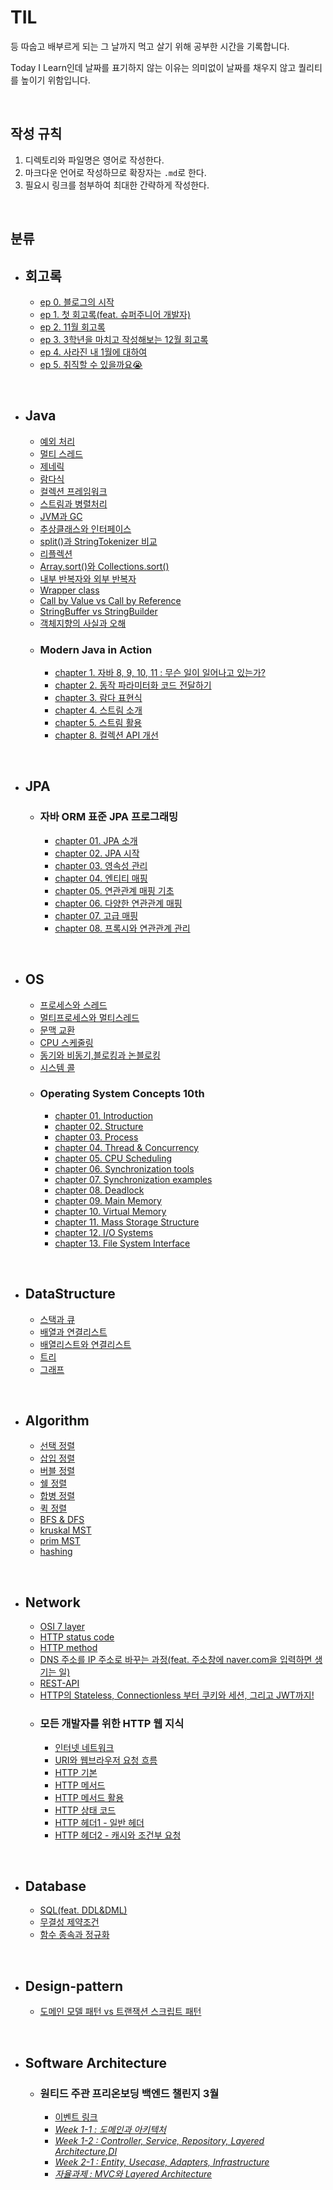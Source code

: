 # TIL
등 따숩고 배부르게 되는 그 날까지 먹고 살기 위해 공부한 시간을 기록합니다.

Today I Learn인데 날짜를 표기하지 않는 이유는 의미없이 날짜를 채우지 않고 퀄리티를 높이기 위함입니다.

<br/>

## 작성 규칙
1. 디렉토리와 파일명은 영어로 작성한다.
2. 마크다운 언어로 작성하므로 확장자는 `.md`로 한다.
3. 필요시 링크를 첨부하여 최대한 간략하게 작성한다.

<br/>

## 분류
- ## 회고록
    - [ep 0. 블로그의 시작](https://velog.io/@dongvelop/ep-0.-%EB%B8%94%EB%A1%9C%EA%B7%B8%EC%9D%98-%EC%8B%9C%EC%9E%91)
    - [ep 1. 첫 회고록(feat. 슈퍼주니어 개발자)](https://velog.io/@dongvelop/%EC%8A%88%ED%8D%BC%EC%A3%BC%EB%8B%88%EC%96%B4-%EA%B0%9C%EB%B0%9C%EC%9E%90%EC%9D%98-%EC%B2%AB-%ED%9A%8C%EA%B3%A0%EB%A1%9D)
    - [ep 2. 11월 회고록](https://velog.io/@dongvelop/ep-2.-11%EC%9B%94-%ED%9A%8C%EA%B3%A0%EB%A1%9D)
    - [ep 3. 3학년을 마치고 작성해보는 12월 회고록](https://velog.io/@dongvelop/ep-3.-3%ED%95%99%EB%85%84%EC%9D%84-%EB%A7%88%EC%B9%98%EA%B3%A0-%EC%9E%91%EC%84%B1%ED%95%B4%EB%B3%B4%EB%8A%94-12%EC%9B%94-%ED%9A%8C%EA%B3%A0%EB%A1%9D)
    - [ep 4. 사라진 내 1월에 대하여](https://velog.io/@dongvelop/ep-4.-%EC%82%AC%EB%9D%BC%EC%A7%84-1%EC%9B%94%EC%97%90-%EB%8C%80%ED%95%98%EC%97%AC)
    - [ep 5. 취직할 수 있을까요😭](https://velog.io/@dongvelop/ep-5.-%EC%B7%A8%EC%A7%81%ED%95%A0-%EC%88%98-%EC%9E%88%EC%9D%84%EA%B9%8C%EC%9A%94)

<br/>

- ## Java
    - [예외 처리](https://github.com/2dongyeop/TIL/blob/main/Java/exception-handling.md)
    - [멀티 스레드](https://github.com/2dongyeop/TIL/blob/main/Java/thread.md)
    - [제네릭](https://github.com/2dongyeop/TIL/blob/main/Java/generic.md)
    - [람다식](https://github.com/2dongyeop/TIL/blob/main/Java/rambda.md)
    - [컬렉션 프레임워크](https://github.com/2dongyeop/TIL/blob/main/Java/collection-framework.md)
    - [스트림과 병렬처리](https://github.com/2dongyeop/TIL/blob/main/Java/stream-and-parallel-processing.md)
    - [JVM과 GC](https://github.com/2dongyeop/TIL/blob/main/Java/JVM-and-GC.md)
    - [추상클래스와 인터페이스](https://github.com/2dongyeop/TIL/blob/main/Java/abstract-and-interface.md)
    - [split()과 StringTokenizer 비교](https://github.com/2dongyeop/TIL/blob/main/Java/split-and-stringTokenizer.md)
    - [리플렉션](https://github.com/2dongyeop/TIL/blob/main/Java/reflection.md)
    - [Array.sort()와 Collections.sort()](https://github.com/2dongyeop/TIL/blob/main/Java/Array-sort-and-Collections-sort.md)
    - [내부 반복자와 외부 반복자](https://github.com/2dongyeop/TIL/blob/main/Java/iterator.md)
    - [Wrapper class](https://github.com/2dongyeop/TIL/blob/main/Java/wrapper.md)
    - [Call by Value vs Call by Reference](https://github.com/2dongyeop/TIL/blob/main/Java/call-by.md)
    - [StringBuffer vs StringBuilder](https://github.com/2dongyeop/TIL/blob/main/Java/stringbuilder-and-stringbuffer.md)
    - [객체지향의 사실과 오해](https://github.com/2dongyeop/TIL/blob/main/Java/%EA%B0%9D%EC%B2%B4%EC%A7%80%ED%96%A5%EC%9D%98%20%EC%82%AC%EC%8B%A4%EA%B3%BC%20%EC%98%A4%ED%95%B4.pdf)
    - ### Modern Java in Action
        - [chapter 1. 자바 8, 9, 10, 11 : 무슨 일이 일어나고 있는가?](https://leedongyeop.notion.site/chapter-1-8-9-10-11-d4000ec0f4e8429c9324b7cdc309f048)
        - [chapter 2. 동작 파라미터화 코드 전달하기](https://leedongyeop.notion.site/chapter-2-d1f80eb20a204fe68649f94d194b4cf0)
        - [chapter 3. 람다 표현식](https://leedongyeop.notion.site/chapter-3-8709c08400bb4042817db74cb10862b3)
        - [chapter 4. 스트림 소개](https://leedongyeop.notion.site/chapter-4-aad6c8f3cbb94322a26aebc0cf3f9799)
        - [chapter 5. 스트림 활용](https://leedongyeop.notion.site/chapter-5-74611b7c530d41b8b97cabd97fa0b2e3)
        - [chapter 8. 컬렉션 API 개선](https://leedongyeop.notion.site/chapter-8-API-de2118f4b44a4f8b84e4aebebd61dbe4)

<br/>

- ## JPA
    - ### 자바 ORM 표준 JPA 프로그래밍
        - [chapter 01. JPA 소개](https://leedongyeop.notion.site/1-JPA-469075c47f354d42bd19def5dd8b0393)
        - [chapter 02. JPA 시작](https://leedongyeop.notion.site/1-JPA-469075c47f354d42bd19def5dd8b0393)
        - [chapter 03. 영속성 관리](https://leedongyeop.notion.site/3-4cad508eb8924eea9c7c961037e8948c)
        - [chapter 04. 엔티티 매핑](https://leedongyeop.notion.site/4-c374cc0e56cf4a3fbf2f0ecad5b6879b)
        - [chapter 05. 연관관계 매핑 기초](https://leedongyeop.notion.site/5-86d32fa487204d0ea5abaf3cae03b5b6)
        - [chapter 06. 다양한 연관관계 매핑](https://leedongyeop.notion.site/6-58843c3d85ed41acbac5b31996f0b154)
        - [chapter 07. 고급 매핑](https://leedongyeop.notion.site/7-5f10d880d1b6446f9135fde312f150c5)
        - [chapter 08. 프록시와 연관관계 관리](https://leedongyeop.notion.site/8-86d0555bee834e409dd0c7e8a210f4b7)

<br/>

- ## OS
    - [프로세스와 스레드](https://github.com/2dongyeop/TIL/blob/main/OS/process-and-thread.md)
    - [멀티프로세스와 멀티스레드](https://github.com/2dongyeop/TIL/blob/main/OS/multi-process-and-thread.md)
    - [문맥 교환](https://github.com/2dongyeop/TIL/blob/main/OS/context-switching.md)
    - [CPU 스케줄링](https://github.com/2dongyeop/TIL/blob/main/OS/CPU-scheduling.md)
    - [동기와 비동기,블로킹과 논블로킹](https://github.com/2dongyeop/TIL/blob/main/OS/sync-async-blocking-nonblocking.md)
    - [시스템 콜](https://github.com/2dongyeop/TIL/blob/main/OS/system-call.md)
    - ### Operating System Concepts 10th
      - [chapter 01. Introduction](https://github.com/2dongyeop/TIL/blob/main/OS/introduction.md)
      - [chapter 02. Structure](https://github.com/2dongyeop/TIL/blob/main/OS/operating-system-structure.md)
      - [chapter 03. Process](https://github.com/2dongyeop/TIL/blob/main/OS/process.md)
      - [chapter 04. Thread & Concurrency](https://github.com/2dongyeop/TIL/blob/main/OS/thread-and-concurrency.md)
      - [chapter 05. CPU Scheduling](https://github.com/2dongyeop/TIL/blob/main/OS/OS-CPU-scheduling.md)
      - [chapter 06. Synchronization tools](https://github.com/2dongyeop/TIL/blob/main/OS/synchronization-tools.md)
      - [chapter 07. Synchronization examples](https://github.com/2dongyeop/TIL/blob/main/OS/synchronization-examples.md)
      - [chapter 08. Deadlock](https://github.com/2dongyeop/TIL/blob/main/OS/deadlock.md)
      - [chapter 09. Main Memory](https://github.com/2dongyeop/TIL/blob/main/OS/main-memory.md)
      - [chapter 10. Virtual Memory](https://github.com/2dongyeop/TIL/blob/main/OS/virtual-memory.md)
      - [chapter 11. Mass Storage Structure](https://github.com/2dongyeop/TIL/blob/main/OS/mass-storage-structure.md)
      - [chapter 12. I/O Systems](https://github.com/2dongyeop/TIL/blob/main/OS/io-system.md)
      - [chapter 13. File System Interface](https://github.com/2dongyeop/TIL/blob/main/OS/file-system-interface.md)

<br/>

- ## DataStructure
    - [스택과 큐](https://github.com/2dongyeop/TIL/blob/main/Data-Structure/stack-and-queue.md)
    - [배열과 연결리스트](https://github.com/2dongyeop/TIL/blob/main/Data-Structure/array-and-linkedlist.md)
    - [배열리스트와 연결리스트](https://github.com/2dongyeop/TIL/blob/main/Data-Structure/arraylist-and-linkedlist.md)
    - [트리](https://github.com/2dongyeop/TIL/blob/main/Data-Structure/tree.md)
    - [그래프](https://github.com/2dongyeop/TIL/blob/main/Data-Structure/graph.md)

<br/>

- ## Algorithm
    - [선택 정렬](https://github.com/2dongyeop/TIL/blob/main/Algorithm/selection-sort.md)
    - [삽입 정렬](https://github.com/2dongyeop/TIL/blob/main/Algorithm/insertion-sort.md)
    - [버블 정렬](https://github.com/2dongyeop/TIL/blob/main/Algorithm/bubble-sort.md)
    - [쉘 정렬](https://github.com/2dongyeop/TIL/blob/main/Algorithm/shell-sort.md)
    - [합병 정렬](https://github.com/2dongyeop/TIL/blob/main/Algorithm/merge-sort.md)
    - [퀵 정렬](https://github.com/2dongyeop/TIL/blob/main/Algorithm/quick-sort.md)
    - [BFS & DFS](https://github.com/2dongyeop/TIL/blob/main/Algorithm/DFS-BFS.md)
    - [kruskal MST](https://github.com/2dongyeop/TIL/blob/main/Algorithm/kruskal-MST.md)
    - [prim MST](https://github.com/2dongyeop/TIL/blob/main/Algorithm/prim-MST.md)
    - [hashing](https://leedongyeop.notion.site/6005f9c735fd40a1a4a133dfa398b61d)

<br/>

- ## Network
    - [OSI 7 layer](https://github.com/2dongyeop/TIL/blob/main/Network/OSI-7layer.md)
    - [HTTP status code](https://github.com/2dongyeop/TIL/blob/main/Network/http-status-code.md)
    - [HTTP method](https://github.com/2dongyeop/TIL/blob/main/Network/http-method.md)
    - [DNS 주소를 IP 주소로 바꾸는 과정(feat. 주소창에 naver.com을 입력하면 생기는 일)](https://github.com/2dongyeop/TIL/blob/main/Network/DNS.md)
    - [REST-API](https://github.com/2dongyeop/TIL/blob/main/Network/REST-API.md)
    - [HTTP의 Stateless, Connectionless 부터 쿠키와 세션, 그리고 JWT까지!](https://github.com/2dongyeop/TIL/blob/main/Network/Cookie-and-Session.md)
    - ### 모든 개발자를 위한 HTTP 웹 지식
      - [인터넷 네트워크](https://leedongyeop.notion.site/f78f722c27c54ec2ad3ecd3bc08c7eba)
      - [URI와 웹브라우저 요청 흐름](https://leedongyeop.notion.site/URI-6558ac065d5543318c88c3f39f794bdb)
      - [HTTP 기본](https://leedongyeop.notion.site/HTTP-41ea18cde1b742629014d785f301794b)
      - [HTTP 메서드](https://leedongyeop.notion.site/HTTP-f3c37081f85b4009bfae4d12c3c893fa)
      - [HTTP 메서드 활용](https://leedongyeop.notion.site/HTTP-3e835214ef7d406a8c6e8def89145818)
      - [HTTP 상태 코드](https://leedongyeop.notion.site/HTTP-f439ea34661848abb84b4b31e00a7237)
      - [HTTP 헤더1 - 일반 헤더](https://leedongyeop.notion.site/HTTP-1-2cfb61a21a8448938008107be427324e)
      - [HTTP 헤더2 - 캐시와 조건부 요청](https://leedongyeop.notion.site/HTTP-2-fc40119eaa3543fbabb7e94e3a4f148e)

<br/>

- ## Database
    - [SQL(feat. DDL&DML)](https://github.com/2dongyeop/TIL/blob/main/Database/SQL.md)
    - [무결성 제약조건](https://github.com/2dongyeop/TIL/blob/main/Database/Integrity-Constraint.md)
    - [함수 종속과 정규화](https://github.com/2dongyeop/TIL/blob/main/Database/normalization.md)

<br/>

- ## Design-pattern
  - [도메인 모델 패턴 vs 트랜잭션 스크립트 패턴](https://velog.io/@dongvelop/%EB%94%94%EC%9E%90%EC%9D%B8-%ED%8C%A8%ED%84%B4-%EB%8F%84%EB%A9%94%EC%9D%B8-%EB%AA%A8%EB%8D%B8-%ED%8C%A8%ED%84%B4%EA%B3%BC-%ED%8A%B8%EB%9E%9C%EC%9E%AD%EC%85%98-%EC%8A%A4%ED%81%AC%EB%A6%BD%ED%8A%B8-%ED%8C%A8%ED%84%B4)


<br/>

- ## Software Architecture
    - ### 원티드 주관 프리온보딩 백엔드 챌린지 3월
        - [이벤트 링크](https://www.notion.so/leedongyeop/3-84eeacdf641d49d4915e2bfa1fbee417)
        - [*Week 1-1 : 도메인과 아키텍처*](https://www.notion.so/leedongyeop/1-22f9ca69b5eb4721810c3f8d54583287)
        - [*Week 1-2 : Controller, Service, Repository, Layered Architecture,DI*](https://leedongyeop.notion.site/Controller-Service-Repository-Layered-Architecture-DI-a624322e8e894641ac0cc3c28ed7cbb7)
        - [*Week 2-1 : Entity, Usecase, Adapters, Infrastructure*](https://leedongyeop.notion.site/Entity-Usecase-Adapters-Infrastructure-1bfc65c1d6384c2fac8fa89e87899ac3)
        - [*자율과제 : MVC와 Layered Architecture*](https://leedongyeop.notion.site/MVC-Layered-Architecture-1947a8703d2c412ba7cfdff005200a3a)
